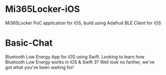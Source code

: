 # Mi365Locker-iOS
Mi365Locker PoC application for iOS, build using Adafruit BLE Client for iOS 

# Basic-Chat
Bluetooth Low Energy App for iOS using Swift.
Looking to learn how Bluetooth Low Energy works in iOS & Swift 3? Well look no farther, we've got what you've been waiting for!
